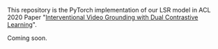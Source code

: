 This repository is the PyTorch implementation of our LSR model in ACL 2020 Paper 
"[Interventional Video Grounding with Dual Contrastive Learning](https://arxiv.org/abs/2106.11013)".


Coming soon.
